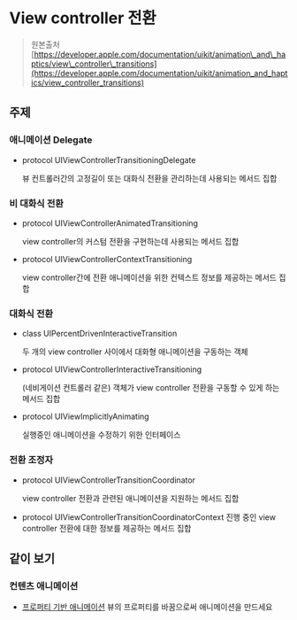 # View controller 전환

> 원본출처  
> [https://developer.apple.com/documentation/uikit/animation\_and\_haptics/view\_controller\_transitions](https://developer.apple.com/documentation/uikit/animation_and_haptics/view_controller_transitions)

## 주제

### 애니메이션 Delegate

* protocol UIViewControllerTransitioningDelegate

  뷰 컨트롤러간의 고정길이 또는 대화식 전환을 관리하는데 사용되는 메서드 집합

### 비 대화식 전환

* protocol UIViewControllerAnimatedTransitioning

  view controller의 커스텀 전환을 구현하는데 사용되는 메서드 집합

* protocol UIViewControllerContextTransitioning

  view controller간에 전환 애니메이션을 위한 컨텍스트 정보를 제공하는 메서드 집합

### 대화식 전환

* class UIPercentDrivenInteractiveTransition

  두 개의 view controller 사이에서 대화형 애니메이션을 구동하는 객체

* protocol UIViewControllerInteractiveTransitioning

  \(네비게이션 컨트롤러 같은\) 객체가 view controller 전환을 구동할 수 있게 하는 메서드 집합

* protocol UIViewImplicitlyAnimating

  실행중인 애니메이션을 수정하기 위한 인터페이스

### 전환 조정자

* protocol UIViewControllerTransitionCoordinator

  view controller 전환과 관련된 애니메이션을 지원하는 메서드 집합

* protocol UIViewControllerTransitionCoordinatorContext 진행 중인 view controller 전환에 대한 정보를 제공하는 메서드 집합

## 같이 보기

### 컨텐츠 애니메이션

* [프로퍼티 기반 애니메이션](property-based-animations/) 뷰의 프로퍼티를 바꿈으로써 애니메이션을 만드세요



